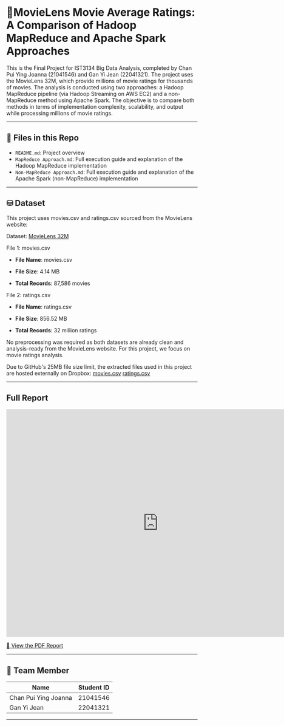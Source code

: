 # 🎥MovieLens Movie Average Ratings: A Comparison of Hadoop MapReduce and Apache Spark Approaches

This is the Final Project for IST3134 Big Data Analysis, completed by Chan Pui Ying Joanna (21041546) and Gan Yi Jean (22041321). 
The project uses the MovieLens 32M, which provide millions of movie ratings for thousands of movies. 
The analysis is conducted using two approaches: a Hadoop MapReduce pipeline (via Hadoop Streaming on AWS EC2) and a non-MapReduce method using Apache Spark. 
The objective is to compare both methods in terms of implementation complexity, scalability, and output while processing millions of movie ratings.


---

## 📁 Files in this Repo

- `README.md`: Project overview
- `MapReduce Approach.md`: Full execution guide and explanation of the Hadoop MapReduce implementation
- `Non-MapReduce Approach.md`: Full execution guide and explanation of the Apache Spark (non-MapReduce) implementation

---

## ⛁ Dataset

This project uses movies.csv and ratings.csv sourced from the MovieLens website:

Dataset: [MovieLens 32M](https://grouplens.org/datasets/movielens/32m/)

File 1: movies.csv
- **File Name**: movies.csv

- **File Size**: 4.14 MB

- **Total Records**: 87,586 movies

File 2: ratings.csv
- **File Name**: ratings.csv
  
- **File Size**: 856.52 MB
  
- **Total Records**: 32 million ratings


No preprocessing was required as both datasets are already clean and analysis-ready from the MovieLens website. For this project, we focus on movie ratings analysis.

Due to GitHub's 25MB file size limit, the extracted files used in this project are hosted externally on Dropbox:
[movies.csv](https://www.dropbox.com/scl/fi/4fx41j8ne773yhcz8exhe/movies.csv?rlkey=8k5ovbp7eaxf240d29w45c4vv&st=2a55u5j0&dl=1)
[ratings.csv](https://www.dropbox.com/scl/fi/krkdpnw9nrb3s5qyf1h0p/ratings.csv?rlkey=349sogyz8cvvxebks0wvzsoqt&st=s1mnfnyp&dl=1)

---
## Full Report

<embed src="https://github.com/joannaaacc/IST_3134-Final-Assignment-21041546/blob/main/IST3134%20%20%E2%80%93%20Group%20Assignment%20April%202025.pdf" width="800px" height="600px" />

[📄 View the PDF Report](https://github.com/joannaaacc/IST_3134-Final-Assignment-21041546/blob/main/IST3134%20%20%E2%80%93%20Group%20Assignment%20April%202025.pdf)

---

## 👥 Team Member

| Name                    | Student ID  |
|-------------------------|-------------|
| Chan Pui Ying Joanna    | 21041546    |
| Gan Yi Jean             | 22041321    |

---

